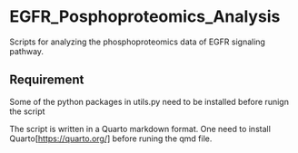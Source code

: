 # EGFR_Posphoproteomics_Analysis
Scripts for analyzing the phosphoproteomics data of EGFR signaling pathway.


## Requirement

Some of the python packages in utils.py need to be installed before runign the script

The script is written in a Quarto markdown format. One need to install Quarto[https://quarto.org/] before runing the qmd file.